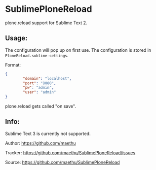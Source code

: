 SublimePloneReload
==================

plone.reload support for Sublime Text 2.


Usage:
------
The configuration will pop up on first use. The configuration is stored in `PloneReload.sublime-settings`.

Format:
```json
{
        "domain": "localhost",
        "port": "8080",
        "pw": "admin",
        "user": "admin"
}
```

plone.reload gets called "on save".


Info:
-----

Sublime Text 3 is currently not supported.

Author: https://github.com/maethu

Tracker: https://github.com/maethu/SublimePloneReload/issues

Source: https://github.com/maethu/SublimePloneReload

